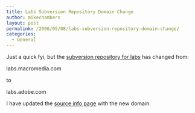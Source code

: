 ```yaml
---
title: Labs Subversion Repository Domain Change
author: mikechambers
layout: post
permalink: /2006/05/08/labs-subversion-repository-domain-change/
categories:
  - General
---
```



Just a quick fyi, but the [subversion repository for labs][1] has changed from:

labs.macromedia.com

to

labs.adobe.com

I have updated the [source info page][1] with the new domain.

 [1]: http://labs.adobe.com/wiki/index.php/Source:get